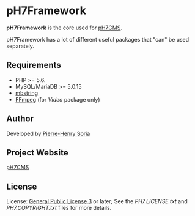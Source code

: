 # pH7Framework

**pH7Framework** is the core used for [pH7CMS](https://github.com/pH7Software/pH7-Social-Dating-CMS).

pH7Framework has a lot of different useful packages that "can" be used separately.


## Requirements

* PHP >= 5.6.
* MySQL/MariaDB >= 5.0.15
* [mbstring](http://php.net/manual/en/book.mbstring.php)
* [FFmpeg](http://ffmpeg.org) (for *Video* package only)


## Author

Developed by [Pierre-Henry Soria](http://ph7.me)


## Project Website

[pH7CMS](http://ph7cms.com)


## License

License: [General Public License 3](http://www.gnu.org/licenses/gpl.html) or later; See the *PH7.LICENSE.txt* and *PH7.COPYRIGHT.txt* files for more details.
